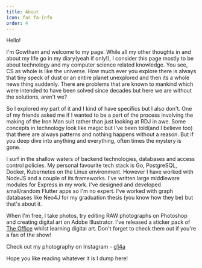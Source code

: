 ```yaml
---
title: About
icon: fas fa-info
order: 4
---
```


Hello!

I'm Gowtham and welcome to my page. While all my other thoughts in and about my life go in my diary(yeah if only!), I consider this page mostly to be about technology and my computer science related knowledge. You see, CS as whole is like the universe. How much ever you explore there is always that tiny speck of dust or an entire planet unexplored and then its a whole news thing suddenly. There are problems that are known to mankind which were intended to have been solved since decades but here we are without the solutions, aren't we?

So I explored my part of it and I kind of have specifics but I also don't. One of my friends asked me if I wanted to be a part of the process involving the making of the Iron Man suit rather than just looking at RDJ in awe. Some concepts in technology look like magic but I've been told(and I believe too) that there are always patterns and nothing happens without a reason. But if you deep dive into anything and everything, often times the mystery is gone.

I surf in the shallow waters of backend technologies, databases and access control policies.
My personal favourite tech stack is Go, PostgreSQL, Docker, Kubernetes on the Linux environment. However I have worked with NodeJS and a couple of its frameworks. I've written large middleware modules for Express in my work. I've designed and developed small/random Flutter apps so I'm no expert.
I've worked with graph databases like Neo4J for my graduation thesis (you know how they be) but that's about it.

When I'm free, I take photos, try editing RAW photographs on Photoshop and creating digital art on Adobe Illustrator. I've released a sticker pack of [The Office](http://sticker.ly/s/518NPY) whilst learning digital art. Don't forget to check them out if you're a fan of the show!

Check out my photography on Instagram - [g14a](https://www.instagram.com/gowthammunukutla/)

Hope you like reading whatever it is I dump here!
